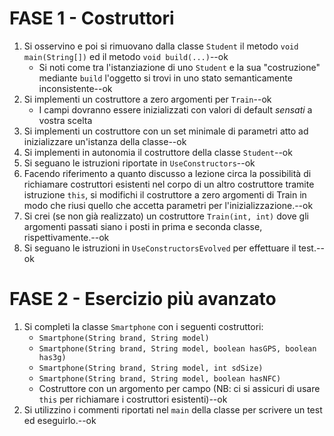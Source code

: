 # FASE 1 - Costruttori

1. Si osservino e poi si rimuovano dalla classe `Student` il metodo `void main(String[])` ed il metodo `void build(...)`--ok
    - Si noti come tra l'istanziazione di uno `Student` e la sua "costruzione" mediante `build` l'oggetto si trovi in uno stato semanticamente inconsistente--ok
2. Si implementi un costruttore a zero argomenti per `Train`--ok
    - I campi dovranno essere inizializzati con valori di default *sensati* a vostra scelta
3. Si implementi un costruttore con un set minimale di parametri atto ad inizializzare un'istanza della classe--ok
4. Si implementi in autonomia il costruttore della classe `Student`--ok
5. Si seguano le istruzioni riportate in `UseConstructors`--ok
6. Facendo riferimento a quanto discusso a lezione circa la possibilità di richiamare costruttori esistenti nel corpo di un altro costruttore tramite istruzione `this`, si modifichi il costruttore a zero argomenti di Train in modo che riusi quello che accetta parametri per l'inizializzazione.--ok
7. Si crei (se non già realizzato) un costruttore `Train(int, int)` dove gli argomenti passati siano i posti in prima e seconda classe, rispettivamente.--ok
8. Si seguano le istruzioni in `UseConstructorsEvolved` per effettuare il test.--ok

# FASE 2 - Esercizio più avanzato

1. Si completi la classe `Smartphone` con i seguenti costruttori:
    - `Smartphone(String brand, String model)`
    - `Smartphone(String brand, String model, boolean hasGPS, boolean has3g)`
    - `Smartphone(String brand, String model, int sdSize)`
    - `Smartphone(String brand, String model, boolean hasNFC)`
    - Costruttore con un argomento per campo (NB: ci si assicuri di usare `this` per richiamare i costruttori esistenti)--ok
2. Si utilizzino i commenti riportati nel `main` della classe per scrivere un test ed eseguirlo.--ok
